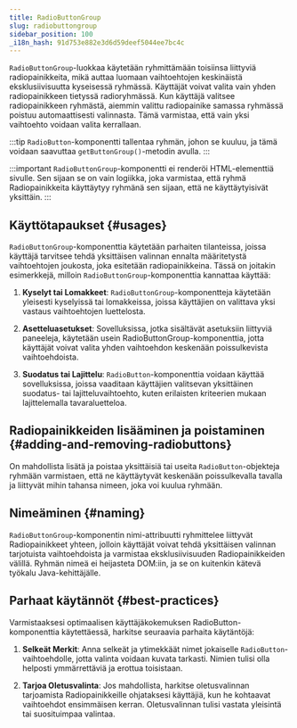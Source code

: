 ```yaml
---
title: RadioButtonGroup
slug: radiobuttongroup
sidebar_position: 100
_i18n_hash: 91d753e882e3d6d59deef5044ee7bc4c
---
```

<DocChip chip='since' label='23.01' />
<JavadocLink type="foundation" location="com/webforj/component/optioninput/RadioButtonGroup" top='true'/>

`RadioButtonGroup`-luokkaa käytetään ryhmittämään toisiinsa liittyviä radiopainikkeita, mikä auttaa luomaan vaihtoehtojen keskinäistä eksklusiivisuutta kyseisessä ryhmässä. Käyttäjät voivat valita vain yhden radiopainikkeen tietyssä radioryhmässä. Kun käyttäjä valitsee radiopainikkeen ryhmästä, aiemmin valittu radiopainike samassa ryhmässä poistuu automaattisesti valinnasta. Tämä varmistaa, että vain yksi vaihtoehto voidaan valita kerrallaan.

:::tip
`RadioButton`-komponentti tallentaa ryhmän, johon se kuuluu, ja tämä voidaan saavuttaa `getButtonGroup()`-metodin avulla.
:::

<ComponentDemo 
path='/webforj/radiobuttongroup?' 
javaE='https://raw.githubusercontent.com/webforj/webforj-documentation/refs/heads/main/src/main/java/com/webforj/samples/views/radiobutton/RadioButtonGroupView.java'
height="200px"
/>

:::important
`RadioButtonGroup`-komponentti ei renderöi HTML-elementtiä sivulle. Sen sijaan se on vain logiikka, joka varmistaa, että ryhmä Radiopainikkeita käyttäytyy ryhmänä sen sijaan, että ne käyttäytyisivät yksittäin.
:::

## Käyttötapaukset {#usages}

`RadioButtonGroup`-komponenttia käytetään parhaiten tilanteissa, joissa käyttäjä tarvitsee tehdä yksittäisen valinnan ennalta määritetystä vaihtoehtojen joukosta, joka esitetään radiopainikkeina. Tässä on joitakin esimerkkejä, milloin `RadioButtonGroup`-komponenttia kannattaa käyttää:

1. **Kyselyt tai Lomakkeet**: `RadioButtonGroup`-komponentteja käytetään yleisesti kyselyissä tai lomakkeissa, joissa käyttäjien on valittava yksi vastaus vaihtoehtojen luettelosta.

2. **Asetteluasetukset**: Sovelluksissa, jotka sisältävät asetuksiin liittyviä paneeleja, käytetään usein RadioButtonGroup-komponenttia, jotta käyttäjät voivat valita yhden vaihtoehdon keskenään poissulkevista vaihtoehdoista.

3. **Suodatus tai Lajittelu**: `RadioButton`-komponenttia voidaan käyttää sovelluksissa, joissa vaaditaan käyttäjien valitsevan yksittäinen suodatus- tai lajitteluvaihtoehto, kuten erilaisten kriteerien mukaan lajittelemalla tavaraluetteloa.

<!-- vale off -->
## Radiopainikkeiden lisääminen ja poistaminen {#adding-and-removing-radiobuttons}
<!-- vale on -->

On mahdollista lisätä ja poistaa yksittäisiä tai useita `RadioButton`-objekteja ryhmään varmistaen, että ne käyttäytyvät keskenään poissulkevalla tavalla ja liittyvät mihin tahansa nimeen, joka voi kuulua ryhmään.

## Nimeäminen {#naming}

`RadioButtonGroup`-komponentin nimi-attribuutti ryhmittelee liittyvät Radiopainikkeet yhteen, jolloin käyttäjät voivat tehdä yksittäisen valinnan tarjotuista vaihtoehdoista ja varmistaa eksklusiivisuuden Radiopainikkeiden välillä. Ryhmän nimeä ei heijasteta DOM:iin, ja se on kuitenkin kätevä työkalu Java-kehittäjälle.

## Parhaat käytännöt {#best-practices}

Varmistaaksesi optimaalisen käyttäjäkokemuksen RadioButton-komponenttia käytettäessä, harkitse seuraavia parhaita käytäntöjä:

1. **Selkeät Merkit**: Anna selkeät ja ytimekkäät nimet jokaiselle `RadioButton`-vaihtoehdolle, jotta valinta voidaan kuvata tarkasti. Nimien tulisi olla helposti ymmärrettäviä ja erottua toisistaan.

2. **Tarjoa Oletusvalinta**: Jos mahdollista, harkitse oletusvalinnan tarjoamista Radiopainikkeille ohjataksesi käyttäjiä, kun he kohtaavat vaihtoehdot ensimmäisen kerran. Oletusvalinnan tulisi vastata yleisintä tai suosituimpaa valintaa.
